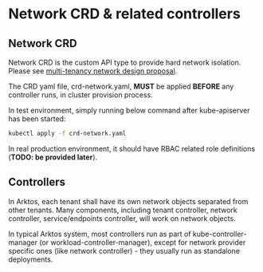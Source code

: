Network CRD & related controllers
=================================

## Network CRD

Network CRD is the custom API type to provide hard network isolation. Please see [multi-tenancy network design proposal](../../../docs/design-proposals/multi-tenancy/multi-tenancy-network.md). 

The CRD yaml file, crd-network.yaml, __MUST__ be applied __BEFORE__ any controller runs, in cluster provision process.

In test environment, simply running below command after kube-apiserver has been started:

```bash
kubectl apply -f crd-network.yaml
```

In real production environment, it should have RBAC related role definitions (__TODO: be provided later__).

## Controllers

In Arktos, each tenant shall have its own network objects separated from other tenants. Many components, including  tenant controller, network controller, service/endpoints controller, will work on network objects.

In typical Arktos system, most controllers run as part of kube-controller-manager (or workload-controller-manager), except for network provider specific ones (like network controller) - they usually run as standalone deployments.

